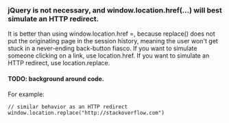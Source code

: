 ### jQuery is not necessary, and window.location.href(...) will best simulate an HTTP redirect.

It is better than using window.location.href =, because replace() does not put the originating page in the session history, meaning the user won't get stuck in a never-ending back-button fiasco. If you want to simulate someone clicking on a link, use location.href. If you want to simulate an HTTP redirect, use location.replace.

#### TODO: background around code.

For example:

    // similar behavior as an HTTP redirect
    window.location.replace("http://stackoverflow.com")